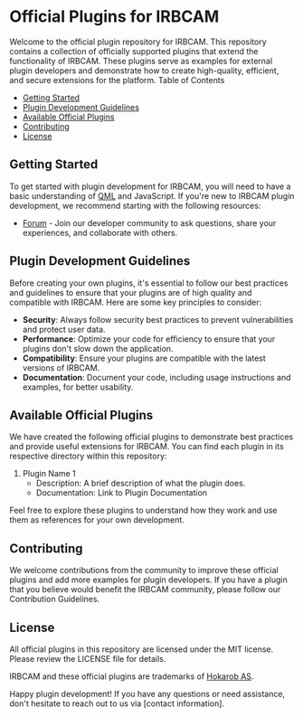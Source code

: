 # Official Plugins for IRBCAM

Welcome to the official plugin repository for IRBCAM. This repository contains a collection of officially supported plugins that extend the functionality of IRBCAM. These plugins serve as examples for external plugin developers and demonstrate how to create high-quality, efficient, and secure extensions for the platform.
Table of Contents

- [Getting Started](#getting-started)
- [Plugin Development Guidelines](#plugin-development-guidelines)
- [Available Official Plugins](#available-official-plugins)
- [Contributing](#contributing)
- [License](#license)

## Getting Started

To get started with plugin development for IRBCAM, you will need to have a basic understanding of [QML](https://doc.qt.io/qt-6/qmlapplications.html) and JavaScript. If you're new to IRBCAM plugin development, we recommend starting with the following resources:

<!-- - Official Documentation - Our documentation provides in-depth information about developing plugins for IRBCAM. -->
- [Forum](https://forum.hokarob.com/) - Join our developer community to ask questions, share your experiences, and collaborate with others.

## Plugin Development Guidelines

Before creating your own plugins, it's essential to follow our best practices and guidelines to ensure that your plugins are of high quality and compatible with IRBCAM. Here are some key principles to consider:

- **Security**: Always follow security best practices to prevent vulnerabilities and protect user data.
- **Performance**: Optimize your code for efficiency to ensure that your plugins don't slow down the application.
- **Compatibility**: Ensure your plugins are compatible with the latest versions of IRBCAM.
- **Documentation**: Document your code, including usage instructions and examples, for better usability.

## Available Official Plugins

We have created the following official plugins to demonstrate best practices and provide useful extensions for IRBCAM. You can find each plugin in its respective directory within this repository:

1. Plugin Name 1
    - Description: A brief description of what the plugin does.
    - Documentation: Link to Plugin Documentation

<!-- 2. Plugin Name 2
    - Description: A brief description of what the plugin does.
    - Documentation: Link to Plugin Documentation -->

Feel free to explore these plugins to understand how they work and use them as references for your own development.

## Contributing

We welcome contributions from the community to improve these official plugins and add more examples for plugin developers. If you have a plugin that you believe would benefit the IRBCAM community, please follow our Contribution Guidelines.

## License

All official plugins in this repository are licensed under the MIT license. Please review the LICENSE file for details.

IRBCAM and these official plugins are trademarks of [Hokarob AS](https://hokarob.com).

Happy plugin development! If you have any questions or need assistance, don't hesitate to reach out to us via [contact information].